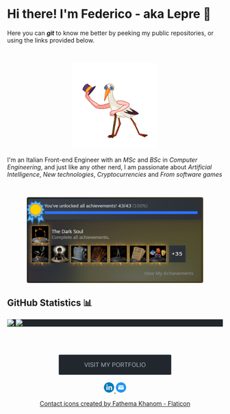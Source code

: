 # Hi there! I'm Federico - aka <b>Lepre</b> 🐇

<p>Here you can  <b><i>git</i></b> to know me better by peeking my public repositories, or using the links provided below.</p>
<br />
 <p align="center">
<img height="200" src="./assets/wave-anim.gif" />
</p>

<p>I'm an Italian Front-end Engineer with an <i>MSc</i> and <i>BSc</i> in <i>Computer Engineering</i>, and just like any other nerd, I am passionate about <i>Artificial Intelligence</i>, <i>New technologies</i>, <i>Cryptocurrencies</i> and <i>From software games</i></p>

<br />
 <p align="center">
<img style="border-radius: 4px" height="200" src="./assets/ds3-steam-completionist.png" />
</p>

## GitHub Statistics 📊

<div style="background-color: #22272e; width: 100%;"><img align="top" src="https://github-readme-stats.vercel.app/api?username=gitLepre&show_icons=true&hide_border=true&bg_color=22272e&icon_color=adbac7&text_color=adbac7&title_color=adbac7" />
<img align="top" src="https://github-readme-stats.vercel.app/api/top-langs/?username=gitLepre&hide_border=true&bg_color=22272e&text_color=adbac7&title_color=adbac7&layout=compact&exclude_repo=natural-language-processing,Software-Engineering-Exam---Rina&langs_count=3" />
</div>
<br />
<br />
<br />
<p align="center">
<a href="https://federicolorrai.it" target="_blank" style="color: #3178C6;">
    <img height="48"src="assets/portfolio-link.png"  title="Send Email" /></a>
</p>

<p align="center">
    <a href="https://www.linkedin.com/in/federicolorrai/">
        <img width="24" src="assets/linkedin.png"  title="Federico Lorrai's Profile" / >
    </a>
    <a href="mailto:io@federicolorrai.it">
        <img width="24" src="assets/mail.png"  title="Send Email" />
    </a>
</p>
<p align="center"><a href="https://www.flaticon.com/free-icons/email" title="email icons">Contact icons created by Fathema Khanom - Flaticon</a></p>
